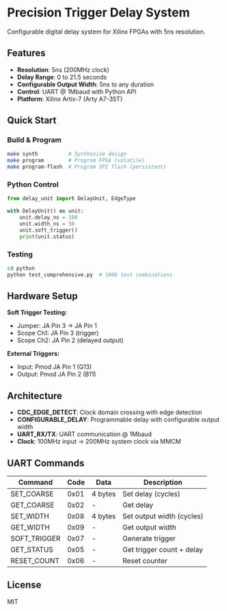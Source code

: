 # Precision Trigger Delay System

Configurable digital delay system for Xilinx FPGAs with 5ns resolution.

## Features

- **Resolution**: 5ns (200MHz clock)
- **Delay Range**: 0 to 21.5 seconds
- **Configurable Output Width**: 5ns to any duration
- **Control**: UART @ 1Mbaud with Python API
- **Platform**: Xilinx Artix-7 (Arty A7-35T)

## Quick Start

### Build & Program

```bash
make synth          # Synthesize design
make program        # Program FPGA (volatile)
make program-flash  # Program SPI flash (persistent)
```

### Python Control

```python
from delay_unit import DelayUnit, EdgeType

with DelayUnit() as unit:
    unit.delay_ns = 100
    unit.width_ns = 50
    unit.soft_trigger()
    print(unit.status)
```

### Testing

```bash
cd python
python test_comprehensive.py  # 1000 test combinations
```

## Hardware Setup

**Soft Trigger Testing:**
- Jumper: JA Pin 3 → JA Pin 1
- Scope Ch1: JA Pin 3 (trigger)
- Scope Ch2: JA Pin 2 (delayed output)

**External Triggers:**
- Input: Pmod JA Pin 1 (G13)
- Output: Pmod JA Pin 2 (B11)

## Architecture

- **CDC_EDGE_DETECT**: Clock domain crossing with edge detection
- **CONFIGURABLE_DELAY**: Programmable delay with configurable output width
- **UART_RX/TX**: UART communication @ 1Mbaud
- **Clock**: 100MHz input → 200MHz system clock via MMCM

## UART Commands

| Command | Code | Data | Description |
|---------|------|------|-------------|
| SET_COARSE | 0x01 | 4 bytes | Set delay (cycles) |
| GET_COARSE | 0x02 | - | Get delay |
| SET_WIDTH | 0x08 | 4 bytes | Set output width (cycles) |
| GET_WIDTH | 0x09 | - | Get output width |
| SOFT_TRIGGER | 0x07 | - | Generate trigger |
| GET_STATUS | 0x05 | - | Get trigger count + delay |
| RESET_COUNT | 0x06 | - | Reset counter |

## License

MIT
